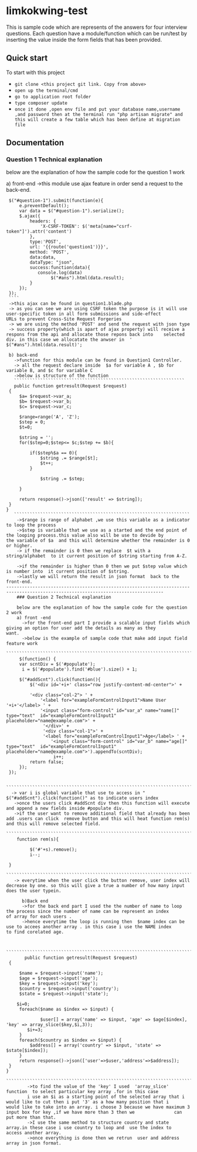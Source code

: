 # limkokwing-test
This is sample code which are represents of the answers for four interview questions. Each question have a module/function  which can be run/test by inserting the value inside the form fields  that has been provided.

## Quick start

To start with this project

- `git clone <this project git link. Copy from above>`
- `open up the terminal/cmd`
- `go to application root folder`
- `type composer update`
- `once it done ,open env file and put your database name,username ,and password then at the terminal run "php artisan migrate" and    this will create a few table which has been define at migration file ` 

## Documentation
### Question 1 Technical explanation

below are the explanation of how the sample code for the question 1 work 

a) front-end
   ->this module use ajax feature in order send a request to the back-end.
   ````
    $("#question-1").submit(function(e){
        e.preventDefault();
        var data = $("#question-1").serialize();
        $.ajax({
            headers: {
                'X-CSRF-TOKEN': $('meta[name="csrf-token"]').attr('content')
            },
            type:'POST',
            url: '{{route('question1')}}',
            method: 'POST',
            data:data,
            dataType: "json",
            success:function(data){
               console.log(data)
                    $("#ans").html(data.result);
            }
        });
    });
    ````
    ->this ajax can be found in question1.blade.php
    -> as you can see we are using CSRF token the purpose is it will use user-specific token in all form submissions and side-effect        URLs to prevent Cross-Site Request Forgeries
    -> we are using the method 'POST' and send the request with json type
    -> success property(which is apart of ajax property) will receive a respons from the api and allocate those repons back into    selected div. in this case we allocatate the anwser in  ' $("#ans").html(data.result)';
    
    b) back-end
      ->function for this module can be found in Question1 Controller.
      -> all the request declare inside  $a for variable A , $b for variable B, and $c for variable C
      ->below is structure of the function
      `````````````````````````````````````````````````````````````````
      public function getresult(Request $request)
    {
        $a= $request->var_a;
        $b= $request->var_b;
        $c= $request->var_c;

        $range=range('A', 'Z');
        $step = 0;
        $t=0;

        $string = '';
        for($step=0;$step<= $c;$step += $b){

            if($step%$a == 0){
                $string .= $range[$t];
                $t++;
            }
           
                $string .= $step;
    
        }

        return response()->json(['result' => $string]);
    }
}
      ```````````````````````````````````````````````````````````````````
       ->$range is range of alphabet ,we use this variable as a indicator to loop the process
       ->$step is variable that we use as a started and the end point of the looping process.this value also will be use to devide by            the variable of $a  and this will determine whether the remainder is 0 or higher.
       -> if the remainder is 0 then we replace  $t with a string/alphabet  to it current position of $string starting from A-Z.
      
       ->if the remainder is higher than 0 then we put $step value which is number into  it current position of $string.
       ->lastly we will return the result in json format  back to the front-end.
  ----------------------------------------------------------------------------------------------------------------------------------     
       ### Question 2 Technical explanation
       
       below are the explanation of how the sample code for the question 2 work 
       a) front -end
         ->for the front-end part I provide a scalable input fields which giving an option for user add the details as many as they               want.
         ->below is the example of sample code that make add input field feature work
       ``````````````````````````````````````````````````````````````````````````````````````
        $(function() {
        var scntDiv = $('#populate');
         i = $('#populate').find('#blue').size() + 1;

        $("#addScnt").click(function(){
            $('<div id='+i+' class="row justify-content-md-center">' +

            '<div class="col-2"> ' +
                '<label for="exampleFormControlInput1">Name User '+i+'</label> ' +
                '<input class="form-control" id="var_a" name="name[]" type="text"  id="exampleFormControlInput1" placeholder="name@example.com">' +
                 '</div>' +
                 '<div class="col-1">' +
                 '<label for="exampleFormControlInput1">Age</label> ' +
                    '<input class="form-control" id="var_b" name="age[]" type="text"  id="exampleFormControlInput1" placeholder="name@example.com">').appendTo(scntDiv);
                     i++;
            return false;
        });
    });
       
       ````````````````````````````````````````````````````````````````````````````````````````
     -> var i is global variable that use to access in " $("#addScnt").click(function()" as to indicate users index
      ->once the users click #addScnt div then this function will execute and append a new fields inside #populate div.
      ->if the user want to remove additional field that already has been add .users can click  remove button and this will heat function rem(s) and this will remove selected field.
      `````````````````````````````````````````````````````````````````````````````````````````````
       function rem(s){

            $('#'+s).remove();
            i--;

    }
    ````````````````````````````````````````````````````````````````````````````````````````````````
      -> everytime when the user click the button remove, user index will decrease by one. so this will give a true a number of how many input does the user typein.
         
         b)Back end
         ->for the back end part I used the the number of name to loop the process since the number of name can be represent an index               of array for each users .
         ->hence everytime the loop is running then  $name index can be use to accees another array . in this case i use the NAME index            to find corelated age.
       
         
         ````````````````````````````````````````````````````````````````````````````````````````````````
          public function getresult(Request $request)
    {

        $name = $request->input('name');
        $age = $request->input('age');
        $key = $request->input('key');
        $country = $request->input('country');
        $state = $request->input('state');

       $i=0;
        foreach($name as $index => $input) {

                $user[] = array('name' => $input, 'age' => $age[$index], 'key' => array_slice($key,$i,3));
           $i+=3;
        }
        foreach($country as $index => $input) {
            $address[] = array('country' => $input, 'state' => $state[$index]);
        }
        return response()->json(['user'=>$user,'address'=>$address]);
    }
}
         ``````````````````````````````````````````````````````````````````````````````````````````````````````
           ->to find the value of the 'key' I used  'array_slice' function  to select particular key array .for in this case
           i use an $i as a starting point of the selected array that i would like to cut then i put '3' as a how many position that i             would like to take into an array. i choose 3 because we have maximum 3 input box for key ,if we have more than 3 then we               can put more than that. 
           ->I use the same method to structure country and state array.in these case i use country to loop and  use the index to                    access another array.
           ->once everything is done then we retrun  user and address array in json format.
      

